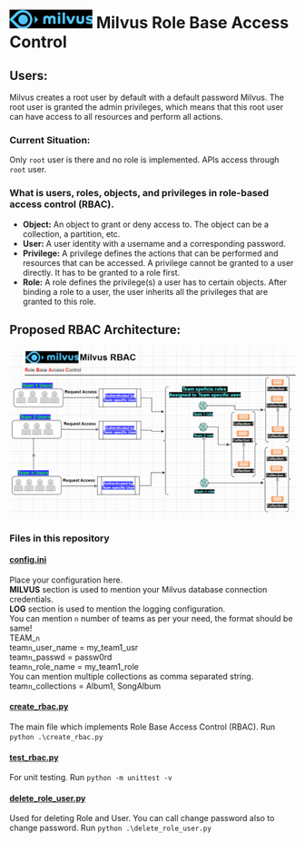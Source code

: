# ![milvus_icon.png](images%2Fmilvus_icon.png) Milvus **R**ole **B**ase **A**ccess **C**ontrol
## Users: 
Milvus creates a root user by default with a default password Milvus. The root user is 
granted the admin privileges, which means that this root user can have access to all 
resources and perform all actions.
### Current Situation:
Only `root` user is there and no role is implemented. APIs access through `root` user.
### What is users, roles, objects, and privileges in role-based access control (RBAC).
* **Object:** An object to grant or deny access to. The object can be a collection, a partition, etc.
* **User:** A user identity with a username and a corresponding password.
* **Privilege:** A privilege defines the actions that can be performed and resources that can be accessed. A privilege cannot be granted to a user directly. It has to be granted to a role first.
* **Role:** A role defines the privilege(s) a user has to certain objects. After binding a role to a user, the user inherits all the privileges that are granted to this role.
## Proposed RBAC Architecture:
![rbac_architecture.png](images%2Frbac_architecture.png)
### Files in this repository
#### [config.ini](config%2Fconfig.ini)
Place your configuration here. <br>
**MILVUS** section is used to mention your Milvus database connection credentials.<br>
**LOG** section is used to mention the logging configuration.<br>
You can mention `n`  number of teams as per your need, the format should be same!<br>
TEAM_`n` <br>
team`n`_user_name = my_team1_usr <br>
team`n`_passwd = passw0rd <br>
team`n`_role_name = my_team1_role <br>
You can mention multiple collections as comma separated string. <br>
team`n`_collections = Album1, SongAlbum <br>

#### [create_rbac.py](create_rbac.py)
The main file which implements Role Base Access Control (RBAC). Run `python .\create_rbac.py`
#### [test_rbac.py](test_rbac.py) 
For unit testing. Run `python -m unittest -v`
#### [delete_role_user.py](delete_role_user.py)
Used for deleting Role and User. You can call change password also to change password.
Run `python .\delete_role_user.py`